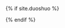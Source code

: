 {% if site.duoshuo %}
	<!-- 多说评论框 start -->
	<div class="ds-thread" data-thread-key="{{ page.thread }}" data-title="{{ site.url }}{{ page.url }}" data-url="{{ page.title }}"></div>
<!-- UY BEGIN youyan -->
<div id="uyan_frame"></div>
<script type="text/javascript" src="http://v2.uyan.cc/code/uyan.js?uid=2135392"></script>
<!-- UY END -->
{% endif %}
